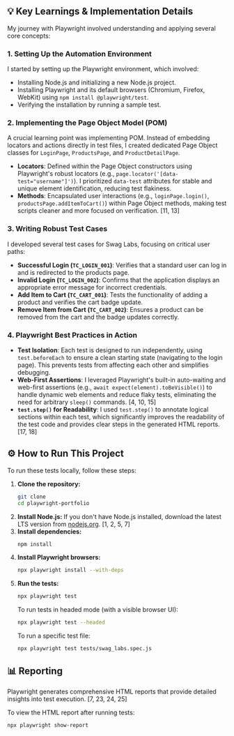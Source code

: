 ## 💡 Key Learnings & Implementation Details

My journey with Playwright involved understanding and applying several core concepts:

### 1. Setting Up the Automation Environment
I started by setting up the Playwright environment, which involved:
*   Installing Node.js and initializing a new Node.js project. 
*   Installing Playwright and its default browsers (Chromium, Firefox, WebKit) using `npm install @playwright/test`. 
*   Verifying the installation by running a sample test. 

### 2. Implementing the Page Object Model (POM)
A crucial learning point was implementing POM. Instead of embedding locators and actions directly in test files, I created dedicated Page Object classes for `LoginPage`, `ProductsPage`, and `ProductDetailPage`. 
*   **Locators**: Defined within the Page Object constructors using Playwright's robust locators (e.g., `page.locator('[data-test="username"]')`). I prioritized `data-test` attributes for stable and unique element identification, reducing test flakiness.
*   **Methods**: Encapsulated user interactions (e.g., `loginPage.login()`, `productsPage.addItemToCart()`) within Page Object methods, making test scripts cleaner and more focused on verification. [11, 13]

### 3. Writing Robust Test Cases
I developed several test cases for Swag Labs, focusing on critical user paths:
*   **Successful Login (`TC_LOGIN_001`)**: Verifies that a standard user can log in and is redirected to the products page.
*   **Invalid Login (`TC_LOGIN_002`)**: Confirms that the application displays an appropriate error message for incorrect credentials.
*   **Add Item to Cart (`TC_CART_001`)**: Tests the functionality of adding a product and verifies the cart badge update.
*   **Remove Item from Cart (`TC_CART_002`)**: Ensures a product can be removed from the cart and the badge updates correctly.

### 4. Playwright Best Practices in Action
*   **Test Isolation**: Each test is designed to run independently, using `test.beforeEach` to ensure a clean starting state (navigating to the login page). This prevents tests from affecting each other and simplifies debugging.
*   **Web-First Assertions**: I leveraged Playwright's built-in auto-waiting and web-first assertions (e.g., `await expect(element).toBeVisible()`) to handle dynamic web elements and reduce flaky tests, eliminating the need for arbitrary `sleep()` commands. [4, 10, 15]
*   **`test.step()` for Readability**: I used `test.step()` to annotate logical sections within each test, which significantly improves the readability of the test code and provides clear steps in the generated HTML reports. [17, 18]

## ⚙️ How to Run This Project

To run these tests locally, follow these steps:

1.  **Clone the repository:**
    ```bash
    git clone
    cd playwright-portfolio
    ```
2.  **Install Node.js:** If you don't have Node.js installed, download the latest LTS version from [nodejs.org](https://nodejs.org/). [1, 2, 5, 7]
3.  **Install dependencies:**
    ```bash
    npm install
    ```
4.  **Install Playwright browsers:**
    ```bash
    npx playwright install --with-deps
    ```
5.  **Run the tests:**
    ```bash
    npx playwright test
    ```
    To run tests in headed mode (with a visible browser UI):
    ```bash
    npx playwright test --headed
    ```
    To run a specific test file:
    ```bash
    npx playwright test tests/swag_labs.spec.js
    ```

## 📊 Reporting

Playwright generates comprehensive HTML reports that provide detailed insights into test execution. [7, 23, 24, 25]

To view the HTML report after running tests:
```bash
npx playwright show-report